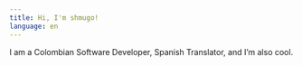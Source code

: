 ```yaml
---
title: Hi, I'm shmugo!
language: en
---
```


I am a Colombian Software Developer, Spanish Translator, and I’m also cool.
